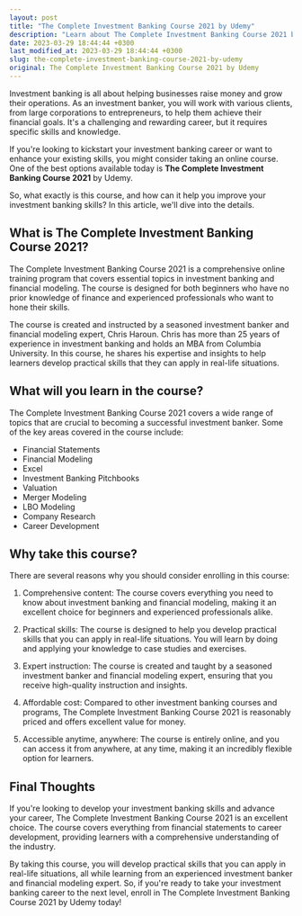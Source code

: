 ```yaml
---
layout: post
title: "The Complete Investment Banking Course 2021 by Udemy"
description: "Learn about The Complete Investment Banking Course 2021 by Udemy and how it can help you develop your skills in investment banking and financial modeling. This online course covers a wide range of topics that are essential to becoming a successful investment banker."
date: 2023-03-29 18:44:44 +0300
last_modified_at: 2023-03-29 18:44:44 +0300
slug: the-complete-investment-banking-course-2021-by-udemy
original: The Complete Investment Banking Course 2021 by Udemy
---
```


Investment banking is all about helping businesses raise money and grow their operations. As an investment banker, you will work with various clients, from large corporations to entrepreneurs, to help them achieve their financial goals. It's a challenging and rewarding career, but it requires specific skills and knowledge.

If you're looking to kickstart your investment banking career or want to enhance your existing skills, you might consider taking an online course. One of the best options available today is **The Complete Investment Banking Course 2021** by Udemy.

So, what exactly is this course, and how can it help you improve your investment banking skills? In this article, we'll dive into the details.

## What is The Complete Investment Banking Course 2021?

The Complete Investment Banking Course 2021 is a comprehensive online training program that covers essential topics in investment banking and financial modeling. The course is designed for both beginners who have no prior knowledge of finance and experienced professionals who want to hone their skills.

The course is created and instructed by a seasoned investment banker and financial modeling expert, Chris Haroun. Chris has more than 25 years of experience in investment banking and holds an MBA from Columbia University. In this course, he shares his expertise and insights to help learners develop practical skills that they can apply in real-life situations.

## What will you learn in the course?

The Complete Investment Banking Course 2021 covers a wide range of topics that are crucial to becoming a successful investment banker. Some of the key areas covered in the course include:

- Financial Statements
- Financial Modeling
- Excel
- Investment Banking Pitchbooks
- Valuation
- Merger Modeling
- LBO Modeling
- Company Research
- Career Development

## Why take this course?

There are several reasons why you should consider enrolling in this course:

1. Comprehensive content: The course covers everything you need to know about investment banking and financial modeling, making it an excellent choice for beginners and experienced professionals alike.

2. Practical skills: The course is designed to help you develop practical skills that you can apply in real-life situations. You will learn by doing and applying your knowledge to case studies and exercises.

3. Expert instruction: The course is created and taught by a seasoned investment banker and financial modeling expert, ensuring that you receive high-quality instruction and insights.

4. Affordable cost: Compared to other investment banking courses and programs, The Complete Investment Banking Course 2021 is reasonably priced and offers excellent value for money.

5. Accessible anytime, anywhere: The course is entirely online, and you can access it from anywhere, at any time, making it an incredibly flexible option for learners.

## Final Thoughts

If you're looking to develop your investment banking skills and advance your career, The Complete Investment Banking Course 2021 is an excellent choice. The course covers everything from financial statements to career development, providing learners with a comprehensive understanding of the industry.

By taking this course, you will develop practical skills that you can apply in real-life situations, all while learning from an experienced investment banker and financial modeling expert. So, if you're ready to take your investment banking career to the next level, enroll in The Complete Investment Banking Course 2021 by Udemy today!